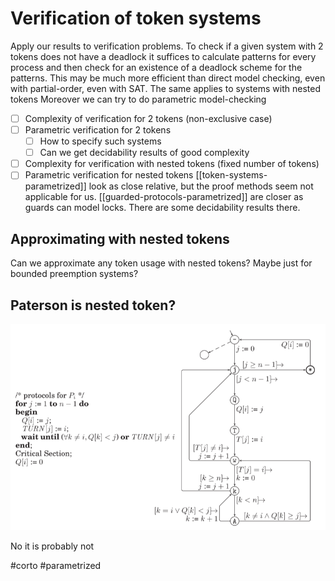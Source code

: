 # Verification of token systems

Apply our results to verification problems. 
To check if a given system with 2 tokens does not have a deadlock it suffices to
calculate patterns for every process and then check for an existence of a
deadlock scheme for the patterns.
This may be much more efficient than direct model checking, even with
partial-order, even with SAT.
The same applies to systems with nested tokens
Moreover we can try to do parametric model-checking
- [ ] Complexity of verification for 2 tokens (non-exclusive case)
- [ ] Parametric verification for 2 tokens 
  - [ ] How to specify such systems
  - [ ] Can we get decidability results of good complexity
- [ ] Complexity for verification with nested tokens (fixed number of tokens)
- [ ] Parametric verification for nested tokens
[[token-systems-parametrized]] look as close relative, but the proof methods
seem not applicable for us. 
[[guarded-protocols-parametrized]] are closer as guards can model locks. There
are some decidability results there. 

## Approximating with nested tokens
Can we approximate any token usage with nested tokens?
Maybe just for bounded preemption systems?

## Paterson is nested token?
![picture 10](images/4a83633db957a3acb2b78601b2835fbb59c88050e9c71db289874c4193650814.png)  

No it is probably not

#corto
#parametrized
